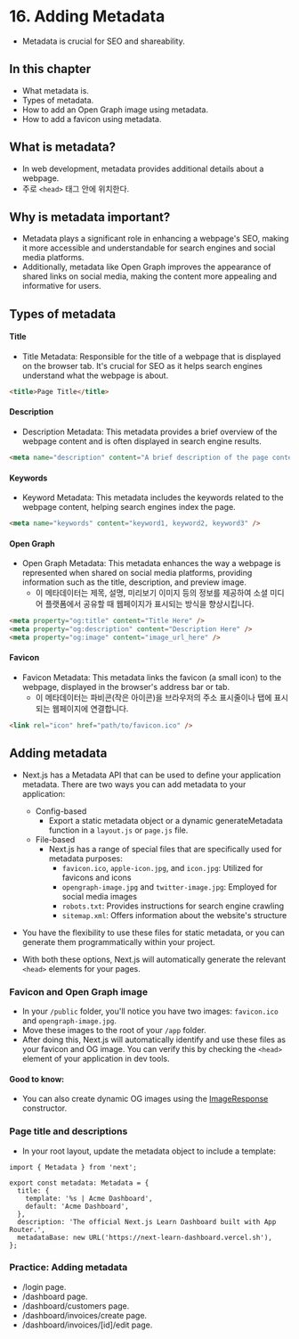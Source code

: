 # 16. Adding Metadata

- Metadata is crucial for SEO and shareability.

## In this chapter

- What metadata is.
- Types of metadata.
- How to add an Open Graph image using metadata.
- How to add a favicon using metadata.

## What is metadata?

- In web development, metadata provides additional details about a webpage.
- 주로 `<head>` 태그 안에 위치한다.

## Why is metadata important?

- Metadata plays a significant role in enhancing a webpage's SEO, making it more accessible and understandable for search engines and social media platforms.
- Additionally, metadata like Open Graph improves the appearance of shared links on social media, making the content more appealing and informative for users.

## Types of metadata

#### Title

- Title Metadata: Responsible for the title of a webpage that is displayed on the browser tab. It's crucial for SEO as it helps search engines understand what the webpage is about.

```html
<title>Page Title</title>
```

#### Description

- Description Metadata: This metadata provides a brief overview of the webpage content and is often displayed in search engine results.

```html
<meta name="description" content="A brief description of the page content." />
```

#### Keywords

- Keyword Metadata: This metadata includes the keywords related to the webpage content, helping search engines index the page.

```html
<meta name="keywords" content="keyword1, keyword2, keyword3" />
```

#### Open Graph

- Open Graph Metadata: This metadata enhances the way a webpage is represented when shared on social media platforms, providing information such as the title, description, and preview image.
  - 이 메타데이터는 제목, 설명, 미리보기 이미지 등의 정보를 제공하여 소셜 미디어 플랫폼에서 공유할 때 웹페이지가 표시되는 방식을 향상시킵니다.

```html
<meta property="og:title" content="Title Here" />
<meta property="og:description" content="Description Here" />
<meta property="og:image" content="image_url_here" />
```

#### Favicon

- Favicon Metadata: This metadata links the favicon (a small icon) to the webpage, displayed in the browser's address bar or tab.
  - 이 메타데이터는 파비콘(작은 아이콘)을 브라우저의 주소 표시줄이나 탭에 표시되는 웹페이지에 연결합니다.

```html
<link rel="icon" href="path/to/favicon.ico" />
```

## Adding metadata

- Next.js has a Metadata API that can be used to define your application metadata. There are two ways you can add metadata to your application:

  - Config-based
    - Export a static metadata object or a dynamic generateMetadata function in a `layout.js` or `page.js` file.
  - File-based
    - Next.js has a range of special files that are specifically used for metadata purposes:
      - `favicon.ico`, `apple-icon.jpg`, and `icon.jpg`: Utilized for favicons and icons
      - `opengraph-image.jpg` and `twitter-image.jpg`: Employed for social media images
      - `robots.txt`: Provides instructions for search engine crawling
      - `sitemap.xml`: Offers information about the website's structure

- You have the flexibility to use these files for static metadata, or you can generate them programmatically within your project.
- With both these options, Next.js will automatically generate the relevant `<head>` elements for your pages.

### Favicon and Open Graph image

- In your `/public` folder, you'll notice you have two images: `favicon.ico` and `opengraph-image.jpg`.
- Move these images to the root of your `/app` folder.
- After doing this, Next.js will automatically identify and use these files as your favicon and OG image. You can verify this by checking the `<head>` element of your application in dev tools.

#### Good to know:

- You can also create dynamic OG images using the [ImageResponse](https://nextjs.org/docs/app/api-reference/functions/image-response) constructor.

### Page title and descriptions

- In your root layout, update the metadata object to include a template:

```tsx
import { Metadata } from 'next';

export const metadata: Metadata = {
  title: {
    template: '%s | Acme Dashboard',
    default: 'Acme Dashboard',
  },
  description: 'The official Next.js Learn Dashboard built with App Router.',
  metadataBase: new URL('https://next-learn-dashboard.vercel.sh'),
};
```

### Practice: Adding metadata

- /login page.
- /dashboard page.
- /dashboard/customers page.
- /dashboard/invoices/create page.
- /dashboard/invoices/[id]/edit page.
